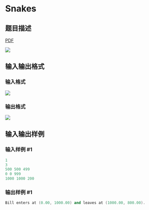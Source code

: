 # Snakes

## 题目描述

[problemUrl]: https://uva.onlinejudge.org/index.php?option=com_onlinejudge&Itemid=8&category=15&page=show_problem&problem=1317

[PDF](https://uva.onlinejudge.org/external/103/p10376.pdf)

![](https://cdn.luogu.com.cn/upload/vjudge_pic/UVA10376/e331b9550557375bc0625bc323c207bd5927c22f.png)

## 输入输出格式

### 输入格式

![](https://cdn.luogu.com.cn/upload/vjudge_pic/UVA10376/453ca676a152a2139be1dc2f38964e97e4341c20.png)

### 输出格式

![](https://cdn.luogu.com.cn/upload/vjudge_pic/UVA10376/4fd06514477826e3127b71c75bf42d750d9ea6ac.png)

## 输入输出样例

### 输入样例 #1

```cpp
1
3
500 500 499
0 0 999
1000 1000 200
```


### 输出样例 #1

```cpp
Bill enters at (0.00, 1000.00) and leaves at (1000.00, 800.00).
```


